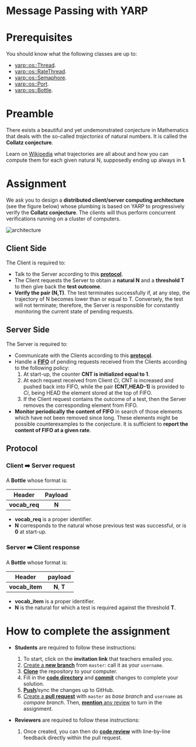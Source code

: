 Message Passing with YARP
=========================

# Prerequisites
You should know what the following classes are up to:
- [yarp::os::Thread](http://www.yarp.it/classyarp_1_1os_1_1Thread.html).
- [yarp::os::RateThread](http://www.yarp.it/classyarp_1_1os_1_1RateThread.html).
- [yarp::os::Semaphore](http://www.yarp.it/classyarp_1_1os_1_1Semaphore.html).
- [yarp::os::Port](http://www.yarp.it/classyarp_1_1os_1_1Port.html).
- [yarp::os::Bottle](http://www.yarp.it/classyarp_1_1os_1_1Bottle.html).

# Preamble
There exists a beautiful and yet undemonstrated conjecture in Mathematics that
deals with the so-called _trajectories_ of natural numbers. It is called the **Collatz
conjecture**.

Learn on [Wikipedia](https://en.wikipedia.org/wiki/Collatz_conjecture) what
trajectories are all about and how you can compute them for each given natural N,
supposedly ending up always in **1**.

# Assignment
We ask you to design a **distributed client/server computing architecture**
(see the figure below) whose plumbing is based on YARP to progressively verify
the **Collatz conjecture**. The clients will thus perform concurrent verifications
running on a cluster of computers.

![architecture](/misc/architecture.png)

## Client Side
The Client is required to:
- Talk to the Server according to this [**protocol**](#protocol).
- The Client requests the Server to obtain a **natural N** and a **threshold T** to
then give back the **test outcome**.
- **Verify the pair (N,T)**. The test terminates successfully if, at any step, the
trajectory of N becomes lower than or equal to T. Conversely, the test will not
terminate; therefore, the Server is responsible for constantly monitoring the
current state of pending requests.

## Server Side
The Server is required to:
- Communicate with the Clients according to this [**protocol**](#protocol).
- Handle a [**FIFO**](https://en.wikipedia.org/wiki/FIFO_(computing_and_electronics))
of pending requests received from the Clients according to the following policy:
    1. At start-up, the counter **CNT is initialized equal to 1**.
    2. At each request received from Client _Ci_, CNT is increased and pushed back
    into FIFO, while the pair **(CNT,HEAD-1)** is provided to _Ci_, being HEAD the
    element stored at the top of FIFO.
    3. If the Client request contains the outcome of a test, then the Server
    removes the corresponding element from FIFO.
- **Monitor periodically the content of FIFO** in search of those elements which
have not been removed since long. These elements might be possible counterexamples
to the conjecture. It is sufficient to **report the content of FIFO at a given rate**.

## Protocol

### Client :arrow_right: Server request
A **Bottle** whose format is:

| Header | Payload |
| :---: | :---: |
| **vocab_req** | **N** |

- **vocab_req** is a proper identifier.
- **N** corresponds to the natural whose previous test was successful, or is **0**
at start-up.

### Server :arrow_right: Client response
A **Bottle** whose format is:

| Header | payload |
| :---: | :---: |
| **vocab_item** | **N**, **T** |

- **vocab_item** is a proper identifier.
- **N** is the natural for which a test is required against the threshold **T**.

# How to complete the assignment
- **Students** are required to follow these instructions:
    1. To start, click on the **invitation link** that teachers emailed you.
    2. [Create a **new branch**](https://help.github.com/articles/creating-and-deleting-branches-within-your-repository/) from `master`: call it as your `username`.
    3. [**Clone**](http://gitref.org/creating/#clone) the repository to your computer.
    4. Fill in the [**code directory**](/code) and [**commit**](http://gitref.org/basic/#commit) changes to complete your solution.
    5. [**Push**](http://gitref.org/remotes/#push)/sync the changes up to GitHub.
    6. [Create a **pull request**](https://help.github.com/articles/creating-a-pull-request) with `master` as _base branch_ and `username` as _compare branch_. Then, [**mention** any review](https://help.github.com/articles/basic-writing-and-formatting-syntax/#mentioning-users-and-teams) to turn in the assignment.
    
- **Reviewers** are required to follow these instructions:
    1. Once created, you can then do [**code review**](https://help.github.com/articles/about-pull-request-reviews) with line-by-line feedback directly within the pull request.
